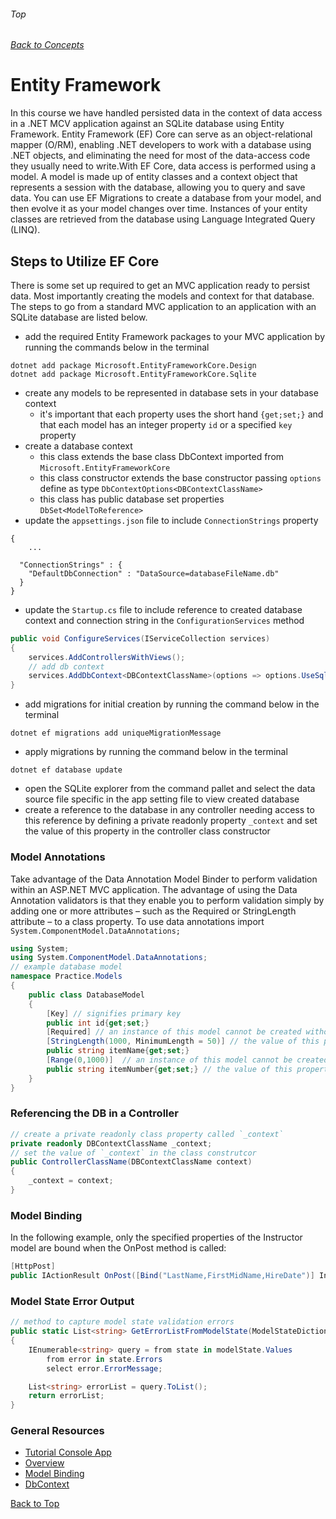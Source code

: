 ###### Top
###### [Back to Concepts](./README.md)
# Entity Framework
In this course we have handled persisted data in the context of data access in a .NET MCV application against an SQLite database using Entity Framework. Entity Framework (EF) Core can serve as an object-relational mapper (O/RM), enabling .NET developers to work with a database using .NET objects, and eliminating the need for most of the data-access code they usually need to write.With EF Core, data access is performed using a model. A model is made up of entity classes and a context object that represents a session with the database, allowing you to query and save data. You can use EF Migrations to create a database from your model, and then evolve it as your model changes over time. Instances of your entity classes are retrieved from the database using Language Integrated Query (LINQ).

## Steps to Utilize EF Core
There is some set up required to get an MVC application ready to persist data. Most importantly creating the models and context for that database. The steps to go from a standard MVC application to an application with an SQLite database are listed below. 

- add the required Entity Framework packages to your MVC application by running the commands below in the terminal
```
dotnet add package Microsoft.EntityFrameworkCore.Design
dotnet add package Microsoft.EntityFrameworkCore.Sqlite
```
- create any models to be represented in database sets in your database context
     - it's important that each property uses the short hand `{get;set;}` and that each model has an integer property `id` or a specified `key` property 
- create a database context 
	- this class extends the base class DbContext imported from `Microsoft.EntityFrameworkCore`
	- this class constructor extends the base constructor passing `options` define as type `DbContextOptions<DBContextClassName>`
	- this class has public database set properties `DbSet<ModelToReference>`
- update the `appsettings.json` file to include `ConnectionStrings` property
```
{
	...

  "ConnectionStrings" : {
    "DefaultDbConnection" : "DataSource=databaseFileName.db"
  }
}
```
- update the `Startup.cs` file to include reference to created database context and connection string in the `ConfigurationServices` method
```c#
public void ConfigureServices(IServiceCollection services)
{
    services.AddControllersWithViews();
    // add db context
    services.AddDbContext<DBContextClassName>(options => options.UseSqlite(Configuration.GetConnectionString("DefaultDbConnection")));
}
```
- add migrations for initial creation by running the command below in the terminal
```
dotnet ef migrations add uniqueMigrationMessage
```
- apply migrations by running the command below in the terminal
```
dotnet ef database update
```
- open the SQLite explorer from the command pallet and select the data source file specific in the app setting file to view created database
- create a reference to the database in any controller needing access to this reference by defining a private readonly property `_context` and set the value of this property in the controller class constructor 
### Model Annotations
Take advantage of the Data Annotation Model Binder to perform validation within an ASP.NET MVC application. The advantage of using the Data Annotation validators is that they enable you to perform validation simply by adding one or more attributes – such as the Required or StringLength attribute – to a class property. To use data annotations import `System.ComponentModel.DataAnnotations;`
```c#
using System;
using System.ComponentModel.DataAnnotations;
// example database model
namespace Practice.Models
{
    public class DatabaseModel
    {
        [Key] // signifies primary key
        public int id{get;set;}
        [Required] // an instance of this model cannot be created without a value for this property
        [StringLength(1000, MinimumLength = 50)] // the value of this property must be between 50 and 1000 characters
        public string itemName{get;set;}
        [Range(0,1000)]  // an instance of this model cannot be created without a value for this property
        public string itemNumber{get;set;} // the value of this property must between 1 and 1000
    }
}
```
### Referencing the DB in a Controller
```c#
// create a private readonly class property called `_context`
private readonly DBContextClassName _context;
// set the value of `_context` in the class construtcor 
public ControllerClassName(DBContextClassName context)
{
    _context = context;
}
```
### Model Binding

In the following example, only the specified properties of the Instructor model are bound when the OnPost method is called:
```c#
[HttpPost]
public IActionResult OnPost([Bind("LastName,FirstMidName,HireDate")] Instructor instructor)
```
### Model State Error Output
```c#
// method to capture model state validation errors
public static List<string> GetErrorListFromModelState(ModelStateDictionary modelState)
{
    IEnumerable<string> query = from state in modelState.Values
		from error in state.Errors
		select error.ErrorMessage;

    List<string> errorList = query.ToList();
    return errorList;
}
```
### General Resources 
- [Tutorial Console App](https://docs.microsoft.com/en-us/ef/core/get-started/?tabs=netcore-cli)
- [Overview](https://docs.microsoft.com/en-us/ef/core/)
- [Model Binding](https://docs.microsoft.com/en-us/ef/core/)
- [DbContext](https://docs.microsoft.com/en-us/ef/core/miscellaneous/configuring-dbcontext)

[Back to Top](#Top)

